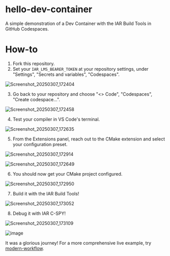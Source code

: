 # hello-dev-container
A simple demonstration of a Dev Container with the IAR Build Tools in GitHub Codespaces.

# How-to
1. Fork this repository.
2. Set your `IAR_LMS_BEARER_TOKEN` at your repository settings, under "Settings", "Secrets and variables", "Codespaces".

![Screenshot_20250307_172404](https://github.com/user-attachments/assets/4dc9ca27-4ab0-4ce9-a19b-7c2d0f44f341)

3. Go back to your repository and choose "<> Code", "Codespaces", "Create codespace...".

![Screenshot_20250307_172458](https://github.com/user-attachments/assets/6adde88e-1bea-42a0-814c-e02fad1a378c)

4. Test your compiler in VS Code's terminal.

![Screenshot_20250307_172635](https://github.com/user-attachments/assets/3997424c-143e-445e-86ba-4cf9fc9d08a8)

5. From the Extensions panel, reach out to the CMake extension and select your configuration preset.

![Screenshot_20250307_172914](https://github.com/user-attachments/assets/218c67be-d227-483d-9db8-29da7df2868d)

![Screenshot_20250307_172649](https://github.com/user-attachments/assets/b526baf0-59f7-46c3-96f5-cbff5b9a4d3f)

6. You should now get your CMake project configured.

![Screenshot_20250307_172950](https://github.com/user-attachments/assets/1668c605-d2e0-45b7-b378-1fa74f913a67)

7. Build it with the IAR Build Tools!

![Screenshot_20250307_173052](https://github.com/user-attachments/assets/14c7c209-08f7-42a6-a7c0-50be98f05d98)

8. Debug it with IAR C-SPY!

![Screenshot_20250307_173109](https://github.com/user-attachments/assets/2fbfbb0f-1da7-403b-8d45-25c32c80cad8)

![image](https://github.com/user-attachments/assets/0037eeea-160b-4b57-9fc9-c137764296b6)

It was a glorious journey! For a more comprehensive live example, try [modern-workflow](https://github.com/fae-emea/modern-workflow).
